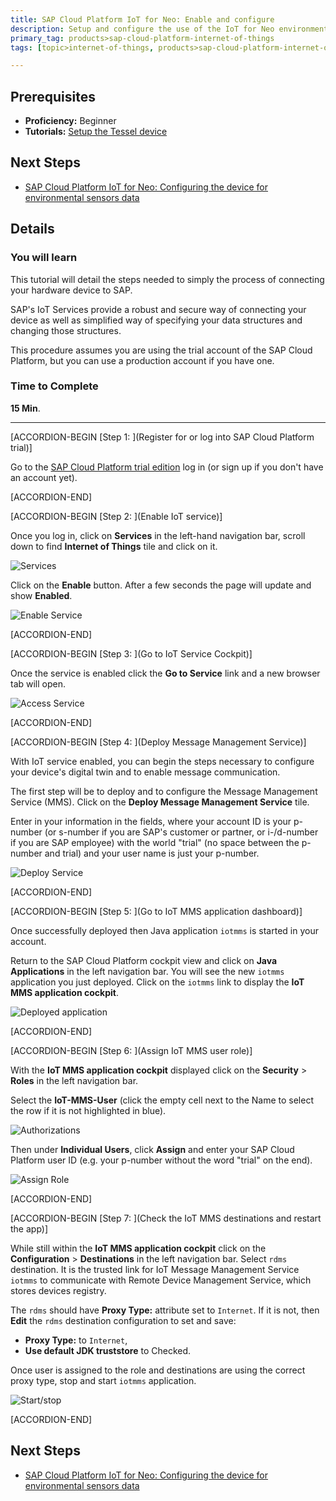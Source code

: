 ```yaml
---
title: SAP Cloud Platform IoT for Neo: Enable and configure
description: Setup and configure the use of the IoT for Neo environment in SAP Cloud Platform
primary_tag: products>sap-cloud-platform-internet-of-things
tags: [topic>internet-of-things, products>sap-cloud-platform-internet-of-things, tutorial>beginner ]

---
```


## Prerequisites
- **Proficiency:** Beginner
- **Tutorials:** [Setup the Tessel device](http://www.sap.com/developer/how-tos/2016/09/iot-tessel.html)


## Next Steps
- [SAP Cloud Platform IoT for Neo: Configuring the device for environmental sensors data](http://www.sap.com/developer/tutorials/iot-part7-add-device.html)

## Details
### You will learn

This tutorial will detail the steps needed to simply the process of connecting your hardware device to SAP.

SAP's IoT Services provide a robust and secure way of connecting your device as well as simplified way of specifying your data structures and changing those structures.

This procedure assumes you are using the trial account of the SAP Cloud Platform, but you can use a production account if you have one.

### Time to Complete
**15 Min**.

---

[ACCORDION-BEGIN [Step 1: ](Register for or log into SAP Cloud Platform trial)]

Go to the [SAP Cloud Platform trial edition](https://account.hanatrial.ondemand.com/cockpit) log in (or sign up if you don't have an account yet).


[ACCORDION-END]

[ACCORDION-BEGIN [Step 2: ](Enable IoT service)]

Once you log in, click on **Services** in the left-hand navigation bar, scroll down to find **Internet of Things** tile and click on it.

![Services](p6-2.png)

Click on the **Enable** button. After a few seconds the page will update and show **Enabled**.

![Enable Service](p6_3a.png)


[ACCORDION-END]

[ACCORDION-BEGIN [Step 3: ](Go to IoT Service Cockpit)]

Once the service is enabled click the **Go to Service** link and a new browser tab will open.

![Access Service](p6_4.png)


[ACCORDION-END]

[ACCORDION-BEGIN [Step 4: ](Deploy Message Management Service)]

With IoT service enabled, you can begin the steps necessary to configure your device's digital twin and to enable message communication.

The first step will be to deploy and to configure the Message Management Service (MMS). Click on the **Deploy Message Management Service** tile.

Enter in your information in the fields, where your account ID is your p-number (or s-number if you are SAP's customer or partner, or i-/d-number if you are SAP employee) with the world "trial" (no space between the p-number and trial) and your user name is just your p-number.

![Deploy Service](p6_6a.png)


[ACCORDION-END]

[ACCORDION-BEGIN [Step 5: ](Go to IoT MMS application dashboard)]

Once successfully deployed then Java application `iotmms` is started in your account.

Return to the SAP Cloud Platform cockpit view and click on **Java Applications** in the left navigation bar. You will see the new `iotmms` application you just deployed. Click on the `iotmms` link to display the **IoT MMS application cockpit**.

![Deployed application](p6_7.png)


[ACCORDION-END]

[ACCORDION-BEGIN [Step 6: ](Assign IoT MMS user role)]

With the **IoT MMS application cockpit** displayed click on the **Security** > **Roles** in the left navigation bar.

Select the **IoT-MMS-User** (click the empty cell next to the Name to select the row if it is not highlighted in blue).

![Authorizations](p6_8.png)

Then under **Individual Users**, click **Assign** and enter your SAP Cloud Platform user ID (e.g. your p-number without the word "trial" on the end).

![Assign Role](p6_9.png)

[ACCORDION-END]

[ACCORDION-BEGIN [Step 7: ](Check the IoT MMS destinations and restart the app)]

While still within the **IoT MMS application cockpit** click on the **Configuration** > **Destinations** in the left navigation bar. Select `rdms` destination. It is the trusted link for IoT Message Management Service `iotmms` to communicate with Remote Device Management Service, which stores devices registry.

The `rdms` should have **Proxy Type:** attribute set to `Internet`. If it is not, then **Edit** the `rdms` destination configuration to set and save:
 - **Proxy Type:** to `Internet`,
 - **Use default JDK truststore** to Checked.

Once user is assigned to the role and destinations are using the correct proxy type, stop and start `iotmms` application.

![Start/stop](p6_10.png)

[ACCORDION-END]


## Next Steps
- [SAP Cloud Platform IoT for Neo: Configuring the device for environmental sensors data](http://www.sap.com/developer/tutorials/iot-part7-add-device.html)
